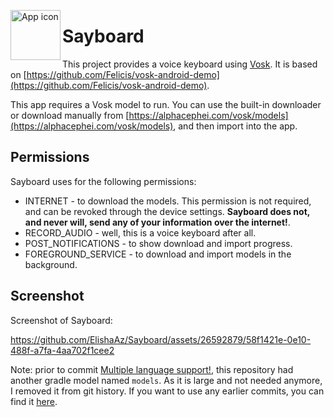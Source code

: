 <img align="left" width="80" height="80"
src="app/src/main/ic_launcher-playstore.png" alt="App icon">

# Sayboard

This project provides a voice keyboard using [Vosk](https://alphacephei.com/vosk/android).
It is based on [https://github.com/Felicis/vosk-android-demo](https://github.com/Felicis/vosk-android-demo).

This app requires a Vosk model to run. You can use the built-in downloader or download manually from
[https://alphacephei.com/vosk/models](https://alphacephei.com/vosk/models), and then import into the app.

## Permissions
Sayboard uses for the following permissions:
- INTERNET - to download the models. This permission is not required, and can be revoked through the device settings.
**Sayboard does not, and never will, send any of your information over the internet!**.
- RECORD_AUDIO - well, this is a voice keyboard after all.
- POST_NOTIFICATIONS - to show download and import progress.
- FOREGROUND_SERVICE - to download and import models in the background.

## Screenshot

Screenshot of Sayboard:

https://github.com/ElishaAz/Sayboard/assets/26592879/58f1421e-0e10-488f-a7fa-4aa702f1cee2

Note: prior to commit [Multiple language support!](https://github.com/ElishaAz/Sayboard/commit/9d61c774e6eb623c2b8603a85a5bd73d98ab9af1),
this repository had another gradle model named `models`. As it is large and not needed anymore, I removed it from git history.
If you want to use any earlier commits, you can find it [here](https://github.com/Felicis/vosk-android-demo/tree/master/models).
